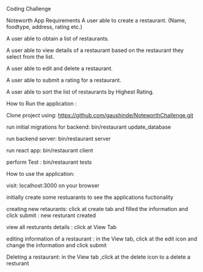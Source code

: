 Coding Challenge

Noteworth App Requirements
A user able to create a restaurant. (Name, foodtype, address, rating etc.)

A user able to obtain a list of restaurants.

A user able to view details of a restaurant based on the restaurant they select from the list.

A user able to edit and delete a restaurant.

A user able to submit a rating for a restaurant.

A user able to sort the list of restaurants by Highest Rating.

How to Run the application :

Clone project using:
https://github.com/gaushinde/NoteworthChallenge.git

run initial migrations for backend:
bin/restaurant update_database

run backend server: 
bin/restaurant server

run react app:
bin/restaurant client

perform Test :
bin/restaurant tests


How to use the application:

visit:
localhost:3000
on your browser


initially create some restuarants to see the applications fuctionality

creating new retaurants:
click at create tab and filled the information and click submit : new resturant created

view all resturants details :
click at View Tab

editing information of a restaurant :
in the View tab, click at the edit icon and change the information and click submit

Deleting a restaurant:
in the View tab ,click at the delete icon to a delete a resturant






